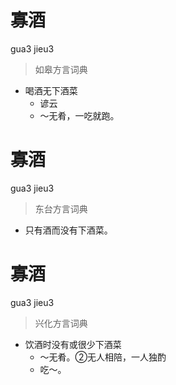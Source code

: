 # 寡酒
gua3 jieu3
> 如皋方言词典
- 喝酒无下酒菜
  - 谚云
  - ～无肴，一吃就跑。

# 寡酒
gua3 jieu3
> 东台方言词典
- 只有酒而没有下酒菜。

# 寡酒
gua3 jieu3
> 兴化方言词典
- 饮酒时没有或很少下酒菜
  - ～无肴。②无人相陪，一人独酌
  - 吃～。
